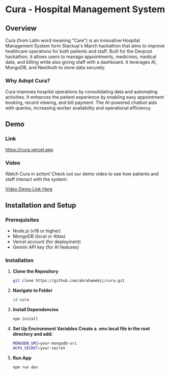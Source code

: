 # Cura - Hospital Management System

## Overview

Cura (from Latin word meaning "Care") is an innovative Hospital Management System form Stackup's March hackathon that aims to improve healthcare operations for both patients and staff.  Built for the Devpost hackathon, it allows users to manage appointments, medicines, medical data, and billing while also giving staff with a dashboard.  It leverages AI, MongoDB, and NextAuth to store data securely.

### Why Adopt Cura?

Cura improves hospital operations by consolidating data and automating activities.  It enhances the patient experience by enabling easy appointment booking, record viewing, and bill payment.  The AI-powered chatbot aids with queries, increasing worker availability and operational efficiency.

## Demo

### Link

[<https://cura.vercel.app>](https://cura-six.vercel.app/)

### Video

Watch Cura in action! Check out our demo video to see how patients and staff interact with the system:

[Video Demo Link Here](https://github.com/user-attachments/assets/84018af3-df0c-480e-a7f1-ae615f819d6d)

## Installation and Setup

### Prerequisites

- Node.js (v18 or higher)
- MongoDB (local or Atlas)
- Vercel account (for deployment)
- Gemini API key (for AI features)

### Installation

1. **Clone the Repository**

   ```bash
   git clone https://github.com/abrahamebij/cura.git
    ```

2. **Navigate to Folder**  

   ```bash
   cd cura
    ```

3. **Install Dependencies**

   ```bash
   npm install
    ```

4. **Set Up Environment Variables Create a .env.local file in the root directory and add:**

    ```bash
    MONGODB_URI=your-mongodb-uri
    AUTH_SECRET=your-secret
    ```

5. **Run App**

    ```bash
    npm run dev
    ```

